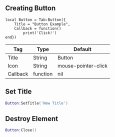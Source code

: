 ## Creating Button
```luau
local Button = Tab:Button({
    Title = "Button Example",
    Callback = function()
        print('Click!')
end})
```

| Tag         | Type        | Default  |
| ----------- | ----------- |----------|
| Title       | String      | Button   |
| Icon        | String      | mouse-pointer-click      |
| Callback    | function    | nil      |

## Set Title
```lua
Button:SetTitle('New Title')
```

## Destroy Element
```lua
Button:Close()
```
